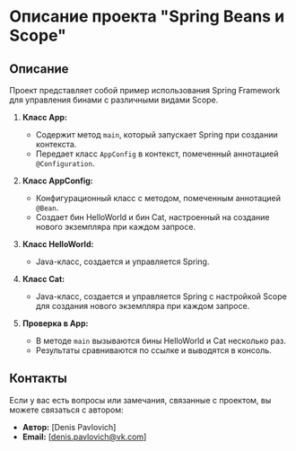 # Описание проекта "Spring Beans и Scope"

## Описание

Проект представляет собой пример использования Spring Framework для управления бинами с различными видами Scope.

1. **Класс App:**
    - Содержит метод `main`, который запускает Spring при создании контекста.
    - Передает класс `AppConfig` в контекст, помеченный аннотацией `@Configuration`.

2. **Класс AppConfig:**
    - Конфигурационный класс с методом, помеченным аннотацией `@Bean`.
    - Создает бин HelloWorld и бин Cat, настроенный на создание нового экземпляра при каждом запросе.

3. **Класс HelloWorld:**
    - Java-класс, создается и управляется Spring.

4. **Класс Cat:**
    - Java-класс, создается и управляется Spring с настройкой Scope для создания нового экземпляра при каждом запросе.

5. **Проверка в App:**
    - В методе `main` вызываются бины HelloWorld и Cat несколько раз.
    - Результаты сравниваются по ссылке и выводятся в консоль.

## Контакты

Если у вас есть вопросы или замечания, связанные с проектом, вы можете связаться с автором:

- **Автор:** [Denis Pavlovich]
- **Email:** [denis.pavlovich@vk.com]